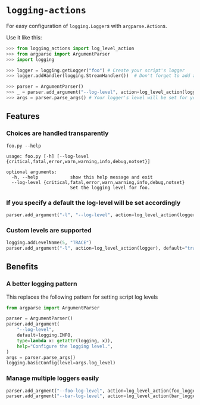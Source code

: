 # `logging-actions`
For easy configuration of `logging.Logger`s with `argparse.Action`s.

Use it like this:
```python
>>> from logging_actions import log_level_action
>>> from argparse import ArgumentParser
>>> import logging

>>> logger = logging.getLogger("foo") # Create your script's logger
>>> logger.addHandler(logging.StreamHandler())  # Don't forget to add a handler!

>>> parser = ArgumentParser()
>>> _ = parser.add_argument("--log-level", action=log_level_action(logger)) # create an action for your module's logger
>>> args = parser.parse_args() # Your logger's level will be set for you when parsing

```

## Features
### Choices are handled transparently
```text
foo.py --help

usage: foo.py [-h] [--log-level {critical,fatal,error,warn,warning,info,debug,notset}]

optional arguments:
  -h, --help            show this help message and exit
  --log-level {critical,fatal,error,warn,warning,info,debug,notset}
                        Set the logging level for foo.
```

### If you specify a default the log-level will be set accordingly
```python
parser.add_argument("-l", "--log-level", action=log_level_action(logger), default="info")
```

### Custom levels are supported
```python
logging.addLevelName(5, "TRACE")
parser.add_argument("-l", action=log_level_action(logger), default="trace")
```

## Benefits
### A better logging pattern
This replaces the following pattern for setting script log levels
```python
from argparse import ArgumentParser

parser = ArgumentParser()
parser.add_argument(
    "--log-level",
    default=logging.INFO,
    type=lambda x: getattr(logging, x)),
    help="Configure the logging level.",
)
args = parser.parse_args()
logging.basicConfig(level=args.log_level)
```
### Manage multiple loggers easily
```python
parser.add_argment("--foo-log-level", action=log_level_action(foo_logger))
parser.add_argment("--bar-log-level", action=log_level_action(bar_logger))
```